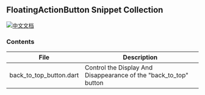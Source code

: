## FloatingActionButton Snippet Collection

[![中文文档](https://img.shields.io/badge/文档-中文-blue?style=flat-square)](README_ZH.md)

### Contents
| File          |  Description      |
|---------------|----------------------|
| back_to_top_button.dart | Control the Display And Disappearance of the "back_to_top" button     |